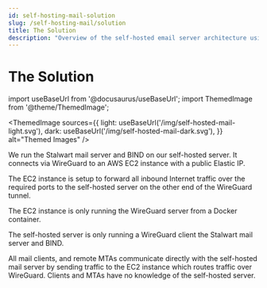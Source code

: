 ```yaml
---
id: self-hosting-mail-solution
slug: /self-hosting-mail/solution
title: The Solution
description: "Overview of the self-hosted email server architecture using Stalwart Mail Server, WireGuard VPN, and AWS. Includes infrastructure diagrams and component explanations."
---
```

# The Solution

import useBaseUrl from '@docusaurus/useBaseUrl';
import ThemedImage from '@theme/ThemedImage';

<ThemedImage
  sources={{
    light: useBaseUrl('/img/self-hosted-mail-light.svg'),
    dark: useBaseUrl('/img/self-hosted-mail-dark.svg'),
  }}
  alt="Themed Images"
/>

We run the Stalwart mail server and BIND on our self-hosted server. It connects via WireGuard to an AWS EC2 instance with a public Elastic IP.

The EC2 instance is setup to forward all inbound Internet traffic over the required ports to the self-hosted server on the other end of the WireGuard tunnel.

The EC2 instance is only running the WireGuard server from a Docker container.

The self-hosted server is only running a WireGuard client  the Stalwart mail server and BIND.

All mail clients, and remote MTAs communicate directly with the self-hosted mail server by sending traffic to the EC2 instance which routes traffic over WireGuard. Clients and MTAs have no knowledge of the self-hosted server.
